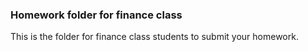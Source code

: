 ### Homework folder for finance class

This is the folder for finance class students to submit your homework.